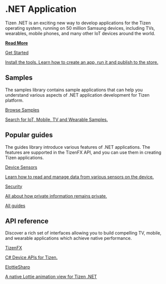 # .NET Application

Tizen .NET is an exciting new way to develop applications for the Tizen operating system, running on 50 million Samsung devices, including TVs, wearables, mobile phones, and many other IoT devices around the world.

<a href="learn-about-dotnet.md" class="link-standalone"><strong>Read More</strong></a>

<div class="row cards-container-infra">
    <div class="col col-md-12">
        <a href="get-started/index.md" class="card card-infra card-highlighted h-100">
            <div class="card-body">
                <p class="h3 card-title">Get Started</p>
                <p class="card-text">Install the tools. Learn how to create an app, run it and publish to the store.</p>
            </div>
        </a>
    </div>
</div>

## Samples

The samples library contains sample applications that can help you understand various aspects of .NET application development for Tizen platform.

<div class="row cards-container-infra">
    <div class="col col-md-12">
        <a href="samples/account/overview.md" class="card card-infra card-neutral h-100">
            <div class="card-body">
                <p class="h3 card-title">Browse Samples</p>
                <p class="card-text card-full-text">Search for IoT, Mobile, TV and Wearable Samples.</p>
            </div>
        </a>
    </div>
</div>

## Popular guides

The guides library introduce various features of .NET applications. The features are supported in the TizenFX API, and you can use them in creating Tizen applications.

<div class="row cards-container-infra">
    <div class="col col-6 col-xl-3">
        <a href="guides/sensors/device-sensors.md" class="card card-infra h-100">
            <div class="card-body">
                <p class="h3 card-title">Device Sensors</p>
                <p class="card-text">Learn how to read and manage data from various sensors on the device.</p>
            </div>
        </a>
    </div>
    <div class="col col-6 col-xl-3">
        <a href="guides/security/overview.md" class="card card-infra h-100">
            <div class="card-body">
                <p class="h3 card-title">Security</p>
                <p class="card-text">All about how private information remains private.</p>
            </div>
        </a>
    </div>
    <div class="col col-6 col-xl-3">
        <a href="guides/index.md" class="card card-infra h-100">
            <div class="card-body d-flex flex-column justify-content-center">
                <p class="h3 card-title text-center m-0">All guides</p>
            </div>
        </a>
    </div>
</div>

## API reference

Discover a rich set of interfaces allowing you to build compelling TV, mobile, and wearable applications which achieve native performance.

<div class="row cards-container-infra">
    <div class="col col-6 col-xl-3">
        <a href="api/TizenFX/" class="card card-infra h-100">
            <div class="card-body">
                <p class="h3 card-title">TizenFX</p>
                <p class="card-text">C# Device APIs for Tizen.</p>
            </div>
        </a>
    </div>
    <div class="col col-6 col-xl-3">
        <a href="https://github.com/TizenAPI/ElottieSharp" class="card card-infra h-100">
            <div class="card-body">
                <p class="h3 card-title">ElottieSharp</p>
                <p class="card-text">A native Lottie animation view for Tizen .NET</p>
            </div>
        </a>
    </div>
</div>

